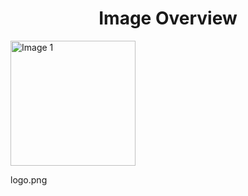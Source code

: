 <h1 style ="text-align: center;"> Image Overview </h1>
<div>
<div style="width="20%">
<img src="https://media.evkx.net/multimedia/models/mhero/logo_xst.png" alt="Image 1" style="width: 200px;">
<p>logo.png</p>
</div>
</div>
